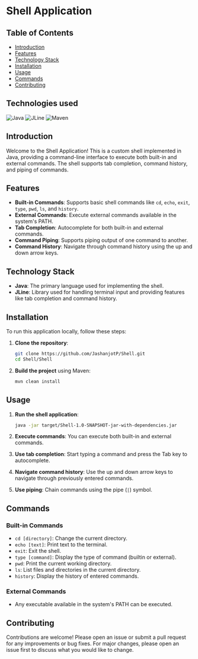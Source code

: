 # Shell Application

## Table of Contents

- [Introduction](#introduction)
- [Features](#features)
- [Technology Stack](#technology-stack)
- [Installation](#installation)
- [Usage](#usage)
- [Commands](#commands)
- [Contributing](#contributing)

## Technologies used

![Java](https://img.shields.io/badge/java-%23ED8B00.svg?style=for-the-badge&logo=openjdk&logoColor=white)
![JLine](https://img.shields.io/badge/JLine-239120?style=for-the-badge&logo=jline&logoColor=white)
![Maven](https://img.shields.io/badge/Maven-C71A36?style=for-the-badge&logo=apache-maven&logoColor=white)

## Introduction

Welcome to the Shell Application! This is a custom shell implemented in Java, providing a command-line interface to execute both built-in and external commands. The shell supports tab completion, command history, and piping of commands.

## Features

- **Built-in Commands**: Supports basic shell commands like `cd`, `echo`, `exit`, `type`, `pwd`, `ls`, and `history`.
- **External Commands**: Execute external commands available in the system's PATH.
- **Tab Completion**: Autocomplete for both built-in and external commands.
- **Command Piping**: Supports piping output of one command to another.
- **Command History**: Navigate through command history using the up and down arrow keys.

## Technology Stack

- **Java**: The primary language used for implementing the shell.
- **JLine**: Library used for handling terminal input and providing features like tab completion and command history.

## Installation

To run this application locally, follow these steps:

1. **Clone the repository**:

    ```bash
    git clone https://github.com/JashanjotP/Shell.git
    cd Shell/Shell
    ```

2. **Build the project** using Maven:

    ```bash
    mvn clean install
    ```
## Usage

1. **Run the shell application**:

    ```bash
    java -jar target/Shell-1.0-SNAPSHOT-jar-with-dependencies.jar
    ```

2. **Execute commands**: You can execute both built-in and external commands.
3. **Use tab completion**: Start typing a command and press the Tab key to autocomplete.
4. **Navigate command history**: Use the up and down arrow keys to navigate through previously entered commands.
5. **Use piping**: Chain commands using the pipe (`|`) symbol.

## Commands

### Built-in Commands

- `cd [directory]`: Change the current directory.
- `echo [text]`: Print text to the terminal.
- `exit`: Exit the shell.
- `type [command]`: Display the type of command (builtin or external).
- `pwd`: Print the current working directory.
- `ls`: List files and directories in the current directory.
- `history`: Display the history of entered commands.

### External Commands

- Any executable available in the system's PATH can be executed.

## Contributing

Contributions are welcome! Please open an issue or submit a pull request for any improvements or bug fixes. For major changes, please open an issue first to discuss what you would like to change.


